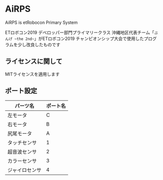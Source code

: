 # AiRPS	
AiRPS is etRobocon Primary System

ETロボコン2019 デベロッパー部門プライマリークラス 沖縄地区代表チーム「`ぶんげ ~the 2nd~`」がETロボコン2019 チャンピオンシップ大会で使用したプログラムを少し改良したものです

## ライセンスに関して
MITライセンスを適用します

## ポート設定	
|パーツ名|ポート名|
|-|-|
|左モータ|C|
|右モータ|B|
|尻尾モータ|A|
|タッチセンサ|1|
|超音波センサ|2|
|カラーセンサ|3|
|ジャイロセンサ|4|
